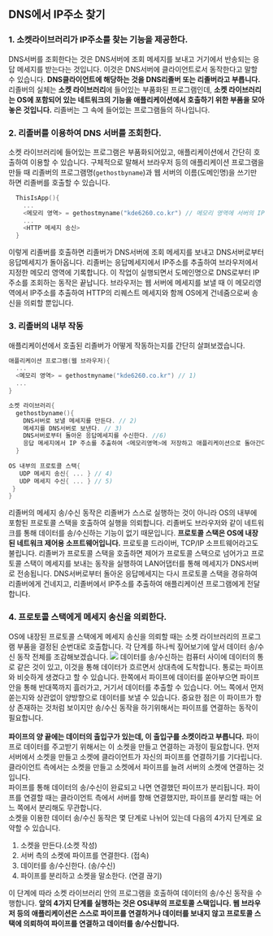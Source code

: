 ## DNS에서 IP주소 찾기

### 1. 소켓라이브러리가 IP주소를 찾는 기능을 제공한다.

DNS서버를 조회한다는 것은 DNS서버에 조회 메세지를 보내고 거기에서 반송되는 응답 메세지를 받는다는 것입니다.
이것은 DNS서버에 클라이언트로서 동작한다고 말할 수 있습니다.
**DNS클라이언트에 해당하는 것을 DNS리졸버 또는 리졸버라고 부릅니다.**
리졸버의 실체는 **소켓 라이브러리**에 들어있는 부품화된 프로그램인데,
**소켓 라이브러리는 OS에 포함되어 있는 네트워크의 기능을 애플리케이션에서 호출하기 위한 부품을 모아놓은 것입니다.**
리졸버는 그 속에 들어있는 프로그램들의 하나입니다.

### 2. 리졸버를 이용하여 DNS 서버를 조회한다.
소켓 라이브러리에 들어있는 프로그램은 부품화되어있고, 애플리케이션에서 간단히 호출하여 이용할 수 있습니다.
구체적으로 말해서 브라우저 등의 애플리케이션 프로그램을 만들 때 리졸버의 프로그램명(`gethostbyname`)과 웹 서버의 이름(도메인명)을
쓰기만 하면 리졸버를 호출할 수 있습니다. 
```c
  ThisIsApp(){
    ...
    <메모리 영역> = gethostmyname("kde6260.co.kr") // 메모리 영역에 서버의 IP주소가 기입됩니다. 
    ...
    <HTTP 메세지 송신>
  }
```

이렇게 리졸버를 호출하면 리졸버가 DNS서버에 조회 메세지를 보내고 DNS서버로부터 응답메세지가 돌아옵니다.
리졸버는 응답메세지에서 IP주소를 추출하여 브라우저에서 지정한 메모리 영역에 기록합니다.
이 작업이 실행되면서 도메인명으로 DNS로부터 IP주소를 조회하는 동작은 끝납니다.
브라우저는 웹 서버에 메세지를 보낼 때 이 메모리영역에서 IP주소를 추출하여 HTTP의 리퀘스트 메세지와 함께 
OS에게 건네줌으로써 송신을 의뢰할 뿐입니다.

### 3. 리졸버의 내부 작동
애플리케이션에서 호출된 리졸버가 어떻게 작동하는지를 간단히 살펴보겠습니다. 

```c
애플리케이션 프로그램(웹 브라우저){
  ...
  <메모리 영역> = gethostmyname("kde6260.co.kr") // 1)
  ...
}

소켓 라이브러리{
  gethostbyname(){
    DNS서버로 보낼 메세지를 만든다. // 2)
    메세지를 DNS서버로 보낸다. // 3)
    DNS서버로부터 돌아온 응답메세지를 수신한다. //6)
    응답 메세지에서 IP 주소를 추출하여 <메모리영역>에 저장하고 애플리케이션으로 돌아간다. // 7)
  }
  
OS 내부의 프로토콜 스택{
   UDP 메세지 송신{ ... } // 4)
   UDP 메세지 수신{ ... } // 5)
 }
}
```
리졸버의 메세지 송/수신 동작은 리졸버가 스스로 실행하는 것이 아니라 OS의 내부에 포함된 프로토콜 스택을 호출하여 실행을 의뢰합니다.
리졸버도 브라우저와 같이 네트워크를 통해 데이터를 송/수신하는 기능이 없기 때문입니다. 
**프로토콜 스택은 OS에 내장된 네트워크 제어용 소프트웨어입니다.** 프로토콜 드라이버, TCP/IP 소프트웨어라고도 불립니다.
리졸버가 프로토콜 스택을 호출하면 제어가 프로토콜 스택으로 넘어가고 프로토콜 스택이 메세지를 보내는 동작을 실행하여 LAN어댑터를 통해 
메세지가 DNS서버로 전송됩니다. DNS서버로부터 돌아온 응답메세지는 다시 프로토콜 스택을 경유하여 리졸버에게 건네지고, 리졸버에서
IP주소를 추출하여 애플리케이션 프로그램에게 전달합니다.

### 4. 프로토콜 스택에게 메세지 송신을 의뢰한다.
OS에 내장된 프로토콜 스택에게 메세지 송신을 의뢰할 때는 소켓 라이브러리의 프로그램 부품을 결정된 순번대로 호출합니다.
각 단계를 하나씩 짚어보기에 앞서 데이터 송/수신 동작 전체를 조감해보겠습니다.
![](https://s3.ap-northeast-2.amazonaws.com/kde6260/%ED%94%84%EB%A1%9C%ED%86%A0%EC%BD%9C%EC%8A%A4%ED%83%9D.jpg)
데이터를 송/수신하는 컴퓨터 사이에 데이터의 통로 같은 것이 있고, 이것을 통해 데이터가 흐르면서 상대측에 도착합니다.
통로는 파이프와 비슷하게 생겼다고 할 수 있습니다. 한쪽에서 파이프에 데이터를 쏟아부으면 파이프 안을 통해 반대쪽까지 흘러가고,
거기서 데이터를 추출할 수 있습니다. 어느 쪽에서 먼저 쏟는지와 상관없이 양방향으로 데이터를 보낼 수 있습니다.
중요한 점은 이 파이프가 항상 존재하는 것처럼 보이지만 송/수신 동작을 하기위해서는 파이프를 연결하는 동작이 필요합니다.
<br><br>
**파이프의 양 끝에는 데이터의 출입구가 있는데, 이 출입구를 소켓이라고 부릅니다.** 파이프로 데이터를 주고받기 위해서는 이 소켓을
만들고 연결하는 과정이 필요합니다. 먼저 서버에서 소켓을 만들고 소켓에 클라이언트가 자신의 파이프를 연결하기를 기다립니다.
클라이언트 측에서는 소켓을 만들고 소켓에서 파이프를 늘려 서버의 소켓에 연결하는 것입니다. <br>
파이프를 통해 데이터의 송/수신이 완료되고 나면 연결했던 파이프가 분리됩니다. 파이프를 연결할 때는 클라이언트 측에서 서버를 향해 연결했지만,
파이프를 분리할 때는 어느 쪽에서 분리해도 무관합니다. <br>
소켓을 이용한 데이터 송/수신 동작은 몇 단계로 나뉘어 있는데 다음의 4가지 단계로 요약할 수 있습니다.

1. 소켓을 만든다.(소켓 작성)
2. 서버 측의 소켓에 파이프를 연결한다. (접속)
3. 데이터를 송/수신한다. (송/수신)
4. 파이프를 분리하고 소켓을 말소한다. (연결 끊기)

이 단계에 따라 소켓 라이브러리 안의 프로그램을 호출하여 데이터의 송/수신 동작을 수행합니다. **앞의 4가지 단계를 실행하는 것은 OS내부의
프로토콜 스택입니다. 웹 브라우저 등의 애플리케이션은 스스로 파이프를 연결하거나 데이터를 보내지 않고 프로토콜 스택에 의뢰하여 파이프를 연결하고
데이터를 송/수신합니다.**  
